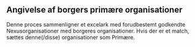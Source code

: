 ## Angivelse af borgers primære organisationer

Denne proces sammenligner et excelark med forudbestemt godkendte Nexusorganisationer med borgeres organisationer.
Hvis der er et match, sættes denne(/disse) organisationer som Primære.



